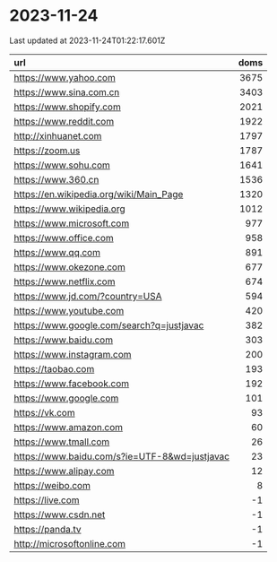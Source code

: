 # 2023-11-24

<!-- BEGIN -->
Last updated at 2023-11-24T01:22:17.601Z

url | doms
:- | -:
https://www.yahoo.com | 3675
https://www.sina.com.cn | 3403
https://www.shopify.com | 2021
https://www.reddit.com | 1922
http://xinhuanet.com | 1797
https://zoom.us | 1787
https://www.sohu.com | 1641
https://www.360.cn | 1536
https://en.wikipedia.org/wiki/Main_Page | 1320
https://www.wikipedia.org | 1012
https://www.microsoft.com | 977
https://www.office.com | 958
https://www.qq.com | 891
https://www.okezone.com | 677
https://www.netflix.com | 674
https://www.jd.com/?country=USA | 594
https://www.youtube.com | 420
https://www.google.com/search?q=justjavac | 382
https://www.baidu.com | 303
https://www.instagram.com | 200
https://taobao.com | 193
https://www.facebook.com | 192
https://www.google.com | 101
https://vk.com | 93
https://www.amazon.com | 60
https://www.tmall.com | 26
https://www.baidu.com/s?ie=UTF-8&wd=justjavac | 23
https://www.alipay.com | 12
https://weibo.com | 8
https://live.com | -1
https://www.csdn.net | -1
https://panda.tv | -1
http://microsoftonline.com | -1
<!-- END -->

